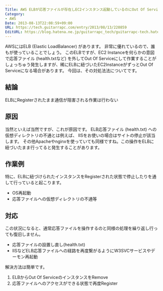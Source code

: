 ```yaml
---
Title: AWS ELBが応答ファイルが存在しEC2インスタンス起動しているのにOut Of Serviceとなる場合の対処
Category:
- AWS
Date: 2013-08-13T22:08:59+09:00
URL: https://tech.guitarrapc.com/entry/2013/08/13/220859
EditURL: https://blog.hatena.ne.jp/guitarrapc_tech/guitarrapc-tech.hatenablog.com/atom/entry/6802418398340960053
---
```



AWSにはELB (Elastic LoadBalancer) があります。 非常に優れているので、誰もが使っていることでしょう。
このELBですが、EC2 Instanceを何らかの意図で応答ファイル (health.txtなど) を外してOut Of Serviceにして作業することがしょっちゅう発生しますが、稀にELBに紐づいたEC2InstanceがずっとOut Of Serviceになる場合があります。
今回は、その対処法法についてです。

## 結論

ELBにRegisterされたまま通信が阻害される作業は行わない

## 原因

当然といえば当然ですが、これが原因です。
ELB応答ファイル (health.txt) への仮想ディレクトリの不通とは例えば、 IISをお使いの場合はサイトの停止が該当します。 その他Apacheやnginxを使っていても同様ですね。この操作をELBに紐づいたまま行ってると発生することがあります。

## 作業例

特に、ELBに紐づけられたインスタンスをRegisterされた状態で停止したりを通して行っていると起こります。

- OS再起動
- 応答ファイルへの仮想ディレクトリの不通等

## 対応

この状況になると、通常応答ファイルを操作するのと同様の処理を繰り返し行っても復旧しません。


- 応答ファイルの設置し直し(health.txt)
- IISなどELB応答ファイルへの経路を再度繋がるようにW3SVCサービスやデーモン再起動


解決方法は簡単です。

1. ELBからOut Of ServiceのインスタンスをRemove
2. 応答ファイルへのアクセスができる状態で再度Register
